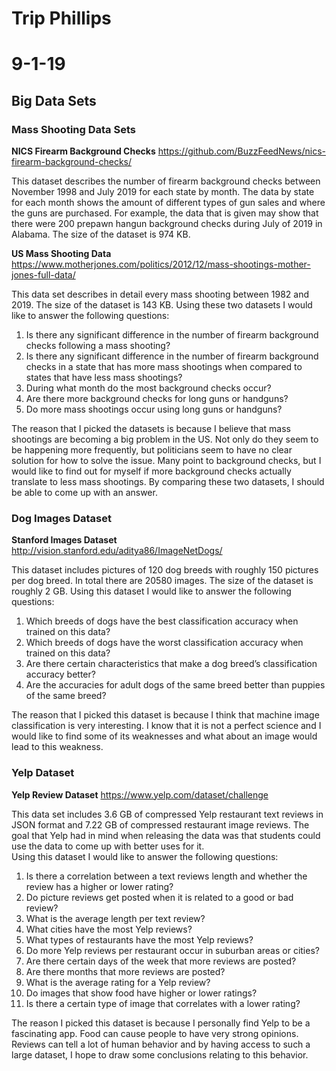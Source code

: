 
# Trip Phillips

# 9-1-19

## Big Data Sets

### Mass Shooting Data Sets

**NICS Firearm Background Checks**
<https://github.com/BuzzFeedNews/nics-firearm-background-checks/>

This dataset describes the number of firearm background checks between November 1998 and July 2019 for each state by month.  The data by state for each month shows the amount of different types of gun sales and where the guns are purchased.  For example, the data that is given may show that there were 200 prepawn hangun background checks during July of 2019 in Alabama.  The size of the dataset is 974 KB.

**US Mass Shooting Data**
<https://www.motherjones.com/politics/2012/12/mass-shootings-mother-jones-full-data/>

This data set describes in detail every mass shooting between 1982 and 2019.  The size of the dataset is 143 KB.
Using these two datasets I would like to answer the following questions:

1. Is there any significant difference in the number of firearm background checks following a mass shooting?
1. Is there any significant difference in the number of firearm background checks in a state that has more mass shootings when compared to states that have less mass shootings?
1. During what month do the most background checks occur?
1. Are there more background checks for long guns or handguns?
1. Do more mass shootings occur using long guns or handguns?

The reason that I picked the datasets is because I believe that mass shootings are becoming a big problem in the US.  Not only do they seem to be happening more frequently, but politicians seem to have no clear solution for how to solve the issue.  Many point to background checks, but I would like to find out for myself if more background checks actually translate to less mass shootings.  By comparing these two datasets, I should be able to come up with an answer.  

### Dog Images Dataset

**Stanford Images Dataset**
<http://vision.stanford.edu/aditya86/ImageNetDogs/>

This dataset includes pictures of 120 dog breeds with roughly 150 pictures per dog breed.  In total there are 20580 images.  The size of the dataset is roughly 2 GB.
Using this dataset I would like to answer the following questions:

1. Which breeds of dogs have the best classification accuracy when trained on this data?
1. Which breeds of dogs have the worst classification accuracy when trained on this data?
1. Are there certain characteristics that make a dog breed’s classification accuracy better?
1. Are the accuracies for adult dogs of the same breed better than puppies of the same breed?

The reason that I picked this dataset is because I think that machine image classification is very interesting.  I know that it is not a perfect science and I would like to find some of its weaknesses and what about an image would lead to this weakness.  

### Yelp Dataset

**Yelp Review Dataset**
<https://www.yelp.com/dataset/challenge>

This data set includes 3.6 GB of compressed Yelp restaurant text reviews in JSON format and 7.22 GB of compressed restaurant image reviews.  The goal that Yelp had in mind when releasing the data was that students could use the data to come up with better uses for it.  
Using this dataset I would like to answer the following questions:

1. Is there a correlation between a text reviews length and whether the review has a higher or lower rating?
1. Do picture reviews get posted when it is related to a good or bad review?
1. What is the average length per text review?
1. What cities have the most Yelp reviews?
1. What types of restaurants have the most Yelp reviews?
1. Do more Yelp reviews per restaurant occur in suburban areas or cities?
1. Are there certain days of the week that more reviews are posted?
1. Are there months that more reviews are posted?
1. What is the average rating for a Yelp review?
1. Do images that show food have higher or lower ratings?
1. Is there a certain type of image that correlates with a lower rating?

The reason I picked this dataset is because I personally find Yelp to be a fascinating app.  Food can cause people to have very strong opinions.  Reviews can tell a lot of human behavior and by having access to such a large dataset, I hope to draw some conclusions relating to this behavior.
